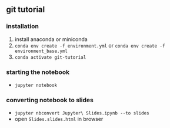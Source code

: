 ## git tutorial

### installation
1. install anaconda or miniconda
2. `conda env create -f environment.yml` or `conda env create -f environment_base.yml`
3. `conda activate git-tutorial`

### starting the notebook
- `jupyter notebook`

### converting notebook to slides
- `jupyter nbconvert Jupyter\ Slides.ipynb --to slides`
- open `Slides.slides.html` in browser
